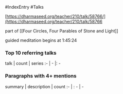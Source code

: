 #IndexEntry #Talks

[https://dharmaseed.org/teacher/210/talk/58766/](https://dharmaseed.org/teacher/210/talk/58766

part of [[Four Circles, Four Parables of Stone and Light]]

guided meditation begins at 1:45:24
### Top 10 referring talks
talk | count | series
:- | - |: -

### Paragraphs with 4+ mentions
summary | description | count
:- | : - | -

